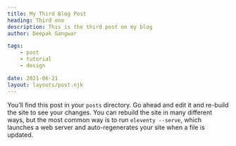 ```yaml
---
title: My Third Blog Post
heading: Third one
description: This is the third post on my blog
author: Deepak Gangwar

tags: 
    - post
    - tutorial
    - design

date: 2021-06-21
layout: layouts/post.njk
---
```


<!-- Notice how the URL corresponds to the location of the file in the 
project (excluding the extension). This is how URLs are handled by default, 
but they can be changed to some other format through the permalink key. -->


You’ll find this post in your `posts` directory. Go ahead and edit it and re-build the site to see your changes. You can rebuild the site in many different ways, but the most common way is to run `eleventy --serve`, which launches a web server and auto-regenerates your site when a file is updated.